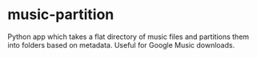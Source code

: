 # music-partition
Python app which takes a flat directory of music files and partitions them into folders based on metadata. Useful for Google Music downloads.
